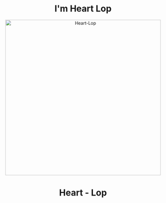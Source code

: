 <h1 align="center">I'm Heart Lop </h1>
<p align="center">
<img src="https://cdn.discordapp.com/attachments/632434742427516948/1019193429890175056/illust_99996586_20220913_172149.jpg" alt="Heart-Lop" width="500"/>
</p>
<h1 align="center">Heart - Lop </h1>
<p align="center">

<!---
heart-lop/heart-lop is a ✨ special ✨ repository because its `README.md` (this file) appears on your GitHub profile.
You can click the Preview link to take a look at your changes.
--->
